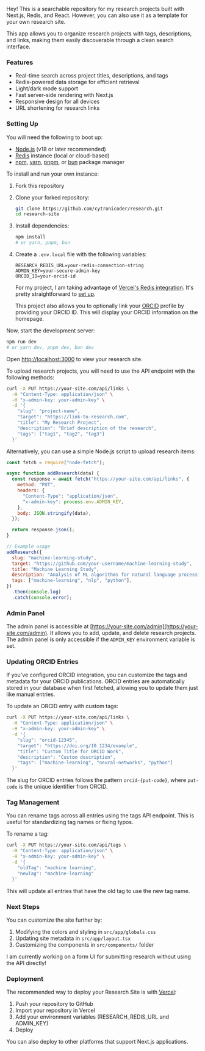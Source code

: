 Hey! This is a searchable repository for my research projects built with Next.js, Redis, and React. However, you can also use it as a template for your own research site.

This app allows you to organize research projects with tags, descriptions, and links, making them easily discoverable through a clean search interface.

### Features

- Real-time search across project titles, descriptions, and tags
- Redis-powered data storage for efficient retrieval
- Light/dark mode support
- Fast server-side rendering with Next.js
- Responsive design for all devices
- URL shortening for research links

### Setting Up

You will need the following to boot up:

- [Node.js](https://nodejs.org/) (v18 or later recommended)
- [Redis](https://redis.io/) instance (local or cloud-based)
- [npm](https://www.npmjs.com/), [yarn](https://yarnpkg.com/), [pnpm](https://pnpm.io/), or [bun](https://bun.sh/) package manager

To install and run your own instance:

1. Fork this repository
2. Clone your forked repository:

   ```bash
   git clone https://github.com/cytronicoder/research.git
   cd research-site
   ```

3. Install dependencies:

   ```bash
   npm install
   # or yarn, pnpm, bun
   ```

4. Create a `.env.local` file with the following variables:

   ```env
   RESEARCH_REDIS_URL=your-redis-connection-string
   ADMIN_KEY=your-secure-admin-key
   ORCID_ID=your-orcid-id
   ```

   For my project, I am taking advantage of [Vercel's Redis integration](https://vercel.com/integrations/redis). It's pretty straightforward to [set up](https://redis.io/docs/latest/operate/rc/cloud-integrations/vercel/).

   This project also allows you to optionally link your [ORCID](https://orcid.org/) profile by providing your ORCID ID. This will display your ORCID information on the homepage.

Now, start the development server:

```bash
npm run dev
# or yarn dev, pnpm dev, bun dev
```

Open [http://localhost:3000](http://localhost:3000) to view your research site.

To upload research projects, you will need to use the API endpoint with the following methods:

```bash
curl -X PUT https://your-site.com/api/links \
  -H "Content-Type: application/json" \
  -H "x-admin-key: your-admin-key" \
  -d '{
    "slug": "project-name",
    "target": "https://link-to-research.com",
    "title": "My Research Project",
    "description": "Brief description of the research",
    "tags": ["tag1", "tag2", "tag3"]
  }'
```

Alternatively, you can use a simple Node.js script to upload research items:

```javascript
const fetch = require("node-fetch");

async function addResearch(data) {
  const response = await fetch("https://your-site.com/api/links", {
    method: "PUT",
    headers: {
      "Content-Type": "application/json",
      "x-admin-key": process.env.ADMIN_KEY,
    },
    body: JSON.stringify(data),
  });

  return response.json();
}

// Example usage
addResearch({
  slug: "machine-learning-study",
  target: "https://github.com/your-username/machine-learning-study",
  title: "Machine Learning Study",
  description: "Analysis of ML algorithms for natural language processing",
  tags: ["machine-learning", "nlp", "python"],
})
  .then(console.log)
  .catch(console.error);
```

### Admin Panel

The admin panel is accessible at [https://your-site.com/admin](https://your-site.com/admin). It allows you to add, update, and delete research projects. The admin panel is only accessible if the `ADMIN_KEY` environment variable is set.

### Updating ORCID Entries

If you've configured ORCID integration, you can customize the tags and metadata for your ORCID publications. ORCID entries are automatically stored in your database when first fetched, allowing you to update them just like manual entries.

To update an ORCID entry with custom tags:

```bash
curl -X PUT https://your-site.com/api/links \
  -H "Content-Type: application/json" \
  -H "x-admin-key: your-admin-key" \
  -d '{
    "slug": "orcid-12345",
    "target": "https://doi.org/10.1234/example",
    "title": "Custom Title for ORCID Work",
    "description": "Custom description",
    "tags": ["machine-learning", "neural-networks", "python"]
  }'
```

The slug for ORCID entries follows the pattern `orcid-{put-code}`, where `put-code` is the unique identifier from ORCID.

### Tag Management

You can rename tags across all entries using the tags API endpoint. This is useful for standardizing tag names or fixing typos.

To rename a tag:

```bash
curl -X PUT https://your-site.com/api/tags \
  -H "Content-Type: application/json" \
  -H "x-admin-key: your-admin-key" \
  -d '{
    "oldTag": "machine learning",
    "newTag": "machine-learning"
  }'
```

This will update all entries that have the old tag to use the new tag name.

### Next Steps

You can customize the site further by:

1. Modifying the colors and styling in `src/app/globals.css`
2. Updating site metadata in `src/app/layout.tsx`
3. Customizing the components in `src/components/` folder

I am currently working on a form UI for submitting research without using the API directly!

### Deployment

The recommended way to deploy your Research Site is with [Vercel](https://vercel.com):

1. Push your repository to GitHub
2. Import your repository in Vercel
3. Add your environment variables (RESEARCH_REDIS_URL and ADMIN_KEY)
4. Deploy

You can also deploy to other platforms that support Next.js applications.
